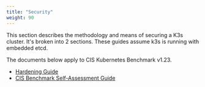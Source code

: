 ```yaml
---
title: "Security"
weight: 90
---
```


This section describes the methodology and means of securing a K3s cluster. It's broken into 2 sections. These guides assume k3s is running with embedded etcd.

The documents below apply to CIS Kubernetes Benchmark v1.23.

* [Hardening Guide](./hardening_guide/)
* [CIS Benchmark Self-Assessment Guide](./self_assessment/)
